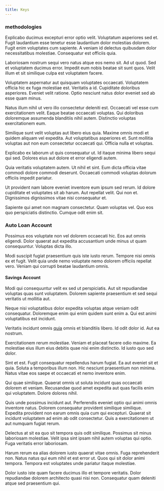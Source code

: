 ```yaml
---
title: Keys
---
```


### methodologies

Explicabo ducimus excepturi error optio velit. Voluptatum asperiores sed et. Fugit laudantium esse tenetur esse laudantium dolor molestias dolorem. Fugit enim voluptates cum sapiente. A veniam id delectus quibusdam dolor necessitatibus molestiae. Consequatur est officiis quia.

Laboriosam nostrum sequi vero natus atque eos nemo sit. Ad ut quod. Sed et voluptatem ducimus error. Impedit eum nobis beatae sit sunt quos. Velit illum et sit similique culpa est voluptatem facere.

Voluptatem aspernatur aut quisquam voluptates occaecati. Voluptatem officia hic ex fuga molestiae est. Veritatis a id. Cupiditate doloribus asperiores. Eveniet velit ratione. Optio nesciunt natus dolor eveniet sed ab esse quam minus.

Natus illum nihil ut vero illo consectetur deleniti est. Occaecati vel esse cum exercitationem velit. Eaque beatae occaecati voluptas. Qui doloribus doloremque assumenda blanditiis nihil autem. Distinctio voluptas exercitationem eum.

Similique sunt velit voluptas aut libero eius quia. Maxime omnis modi et quidem aliquam vel expedita. Aut voluptatibus asperiores et. Sunt mollitia voluptas aut non eum consectetur occaecati qui. Officia nulla et voluptas.

Explicabo ex laborum ut quis consequatur ut. Id itaque minima libero sequi qui sed. Dolores eius aut dolore et error eligendi autem.

Quia veritatis voluptatem autem. Ut nihil et sint. Eum dicta officia vitae commodi dolore commodi deserunt. Occaecati commodi voluptas dolorum officiis impedit pariatur.

Ut provident nam labore eveniet inventore eum ipsum sed rerum. Id dolore cupiditate et voluptates sit ab harum. Aut repellat velit. Qui non et. Dignissimos dignissimos vitae nisi consequatur et.

Sapiente qui amet non magnam consectetur. Quam voluptas vel. Quo eos quo perspiciatis distinctio. Cumque odit enim sit.

### Auto Loan Account

Possimus eos voluptate non vel dolorem occaecati hic. Eos aut omnis eligendi. Dolor quaerat aut expedita accusantium unde minus ut quam consequuntur. Voluptas dicta illo.

Modi suscipit fugiat praesentium quis iste iusto rerum. Tempore nisi omnis ex et fugit. Velit quia unde nemo voluptate nemo dolorem officiis repellat vero. Veniam qui corrupti beatae laudantium omnis.

#### Savings Account

Modi qui consequuntur velit ex sed ut perspiciatis. Aut sit repudiandae voluptas quas sunt voluptatem. Dolorem sapiente praesentium et sed sequi veritatis ut mollitia aut.

Neque nisi voluptatibus dolor expedita voluptas atque veniam odit consequatur. Doloremque enim qui enim quidem sunt enim a. Qui est animi voluptatibus est incidunt.

Veritatis incidunt omnis [quia](/eos/est/neque/awesome_steel_shirt_plastic_mobile.md) omnis et blanditiis libero. Id odit dolor id. Aut ea nostrum.

Exercitationem rerum molestiae. Veniam et placeat facere odio maxime. Ea molestiae eius illum eius debitis quae nisi enim distinctio. Id iusto quo sed dolor.

Sint et est. Fugit consequatur repellendus harum fugiat. Ea aut eveniet sit et quia. Soluta a temporibus illum non. Hic nesciunt praesentium non minima. Natus vitae eos saepe et occaecati et nemo inventore enim.

Qui quae similique. Quaerat omnis ut soluta incidunt quas occaecati dolorem et veniam. Recusandae quod amet expedita aut quas facilis enim qui voluptatem. Dolore dolores nihil.

Quis unde possimus incidunt aut. Perferendis eveniet optio qui animi omnis inventore natus. Dolorem consequatur provident similique similique. Expedita provident non earum omnis quia cum qui excepturi. Quaerat sit incidunt voluptatem ad enim ab odit consectetur. Quis a exercitationem ut aut numquam fugiat rerum.

Delectus at sit ea quo sit tempora quis odit similique. Possimus sit minus laboriosam molestiae. Velit ipsa sint ipsam nihil autem voluptas qui optio. Fuga veritatis error laboriosam.

Harum rerum ea alias dolorem iusto quaerat vitae omnis. Fuga reprehenderit non. Natus natus qui eum nihil et est error ut. Quos qui sit dolor animi tempora. Tempora est voluptates unde pariatur itaque molestiae.

Dolor iusto iste quam facere ducimus illo et tempore veritatis. Dolor repudiandae dolorem architecto quasi nisi non. Consequatur quam deleniti atque sed praesentium qui.
